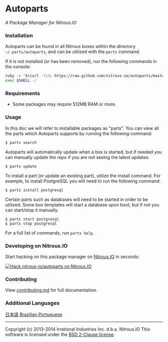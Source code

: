 # Autoparts
*A Package Manager for Nitrous.IO*

### Installation

Autoparts can be found in all Nitrous boxes within the directory `~/.parts/autoparts`,
and can be utilized with the `parts` command.

If it is not installed (or has been removed), run the following commands in the console:

```sh
ruby -e "$(curl -fsSL https://raw.github.com/nitrous-io/autoparts/master/setup.rb)"
exec $SHELL -l
```

### Requirements

* Some packages may require 512MB RAM or more.

### Usage

In this doc we will refer to installable packages as "parts". You can view all the parts
which Autoparts supports by running the following command:

    $ parts search

Autoparts will automatically update when a box is started, but if needed you can manually
update the repo if you are not seeing the latest updates:

    $ parts update

To install a part (or update an existing part), utilize the install command. For example, to
install PostgreSQL you will need to run the following command:

    $ parts install postgresql

Certain parts such as databases will need to be started in order to be utilized. Some box templates will
start a database upon boot, but if not you can start/stop it manually.

    $ parts start postgresql
    $ parts stop postgresql

For a full list of commands, run `parts help`.

### Developing on Nitrous.IO

Start hacking on this package manager on
[Nitrous.IO](https://www.nitrous.io/?utm_source=github.com&utm_campaign=Autoparts&utm_medium=hackonnitrous)
in seconds:

[![Hack nitrous-io/autoparts on Nitrous.IO](https://d3o0mnbgv6k92a.cloudfront.net/assets/hack-l-v1-3cc067e71372f6045e1949af9d96095b.png)](https://www.nitrous.io/hack_button?source=embed&runtime=rails&repo=nitrous-io%2Fautoparts&file_to_open=docs%2Fcontributing.md)

### Contributing

View [contributing.md](https://github.com/nitrous-io/autoparts/tree/master/docs/contributing.md) for full documentation.

### Additional Languages

[日本語](https://github.com/action-io/autoparts/blob/master/README.ja.md)
[Brazilian Portuguese](https://github.com/action-io/autoparts/blob/master/README.pt_br.md)

- - -
Copyright (c) 2013-2014 Irrational Industries Inc. d.b.a. Nitrous.IO
This software is licensed under the [BSD 2-Clause license](https://raw.github.com/nitrous-io/autoparts/master/LICENSE).

